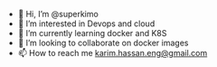 - 👋 Hi, I’m @superkimo
- 👀 I’m interested in Devops and cloud
- 🌱 I’m currently learning docker and K8S
- 💞️ I’m looking to collaborate on docker images
- 📫 How to reach me karim.hassan.eng@gmail.com

<!---
superkimo/superkimo is a ✨ special ✨ repository because its `README.md` (this file) appears on your GitHub profile.
You can click the Preview link to take a look at your changes.
--->

